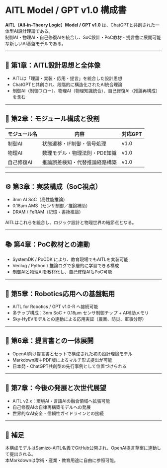 # AITL Model / GPT v1.0 構成書

**AITL（All-in-Theory Logic）Model / GPT v1.0** は、ChatGPTと共創された一体型AI設計理論である。  
制御AI・物理AI・自己修復AIを統合し、SoC設計・PoC教材・提言書に展開可能な新しいAI基盤モデルである。

---

## 🧠 第1章：AITL設計思想と全体像

- AITLは「理論・実装・応用・提言」を統合した設計思想
- ChatGPTと共創され、段階的に構造化されたAI統合理論
- 制御AI（制御フロー）、物理AI（物理知識統合）、自己修復AI（推論再構成）を含む

---

## 🧩 第2章：モジュール構成と役割

| モジュール名 | 内容 | 対応GPT |
|--------------|------|----------|
| 制御AI        | 状態遷移・IF制御・信号処理 | v1.0 |
| 物理AI        | 数理モデル・物理法則・PDE知識 | v1.0 |
| 自己修復AI    | 推論誤差検知・代替推論経路構築 | v1.0 |

---

## ⚙️ 第3章：実装構成（SoC視点）

- 3nm AI SoC（高性能推論）
- 0.18µm AMS（センサ制御／推論補助）
- DRAM / FeRAM（記憶・書換推論）

AITLはこれらを統合し、ロジック設計と物理世界の結節点となる。

---

## 📚 第4章：PoC教材との連動

- SystemDK / PoCDK により、教育現場でもAITLを実装可能
- Verilog / Python / 推論ログで多層的に学習できる構成
- 制御AIと物理AIを教材化し、自己修復AIもPoC可能

---

## 🤖 第5章：Robotics応用への基盤転用

- AITL for Robotics / GPT v1.0-R へ接続可能
- 多チップ構成：3nm SoC + 0.18µm センサ制御チップ + AI補助メモリ
- Sky-HyEVモデルとの連動による応用実証（農業、防災、軍事分野）

---

## 📄 第6章：提言書との一体展開

- OpenAI向け提言書とセットで構成された初の設計理論モデル
- Markdown版＋PDF版によるマルチ形式提出が可能
- 日本発・ChatGPT共創型の先行事例として位置づけられる

---

## 🏁 第7章：今後の発展と次世代展望

- AITL v2.x：環境AI・言語AIの融合領域へ拡張可能
- 自己修復AIの自律再構築モデルへの発展
- 世界的なAI安全・信頼性ガイドラインとの接続

---

## 🔗 補足

本構成モデルはSamizo-AITL名義でGitHub公開され、OpenAI提言草案に連動して提出される。  
本Markdownは学術・産業・教育用途に自由に参照可能。
